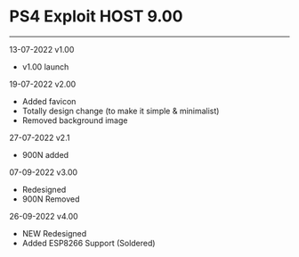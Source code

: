 # PS4 Exploit HOST 9.00
---
13-07-2022 v1.00
- v1.00 launch

19-07-2022 v2.00
- Added favicon
- Totally design change (to make it simple & minimalist)
- Removed background image 

27-07-2022 v2.1
- 900N added

07-09-2022 v3.00
- Redesigned
- 900N Removed

26-09-2022 v4.00
- NEW Redesigned
- Added ESP8266 Support (Soldered)
